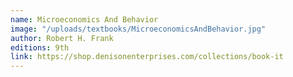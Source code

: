 ```yaml
---
name: Microeconomics And Behavior
image: "/uploads/textbooks/MicroeconomicsAndBehavior.jpg"
author: Robert H. Frank
editions: 9th
link: https://shop.denisonenterprises.com/collections/book-it
---
```

